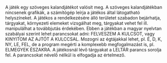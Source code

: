 A játék egy szöveges kalandjátékot valósít meg. A szöveges kalandjátékban nincsenek grafikák, a számítógép leírja a játékos által látogatható helyszíneket. A játékos a rendelkezésére álló területet szabadon bejárhatja, tárgyakat, környezeti elemeket vizsgálhat meg, tárgyakat vehet fel ill. manipulálhat a továbbjutás érdekében. Ebben a játékban a magyar nyelvtan szabályai szerint lehet parancsokat adni: FELVESZEM A KULCSOT, vagy KINYITOM AZ AJTÓT A KULCCSAL. Mozogni az égtájakkal lehet, pl. É, D, K, NY, LE, FEL, de a program megérti a komplexebb megfogalmazást is, pl. ELMEGYEK ÉSZAKRA. A játékosnál lévő tárgyakat a LELTÁR parancs sorolja fel. A parancsokat névelő nélkül is elfogadja az értelmező.
